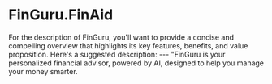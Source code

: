 # FinGuru.FinAid
For the description of FinGuru, you'll want to provide a concise and compelling overview that highlights its key features, benefits, and value proposition. Here's a suggested description:  ---  "FinGuru is your personalized financial advisor, powered by AI, designed to help you manage your money smarter.
